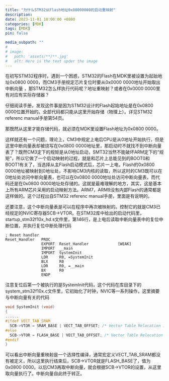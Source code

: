 ```yaml
---
title: "为什么STM32从Flash地址0x08000000的启动重映射"
description: 
date: 2023-11-01 10:00:00 +0800
categories: [MDK]
tags: [MDK]
pin: false

media_subpath: ""
#
# image:
#   path: 'assets/**/**.jpg'
#   alt: Here is the text upder the image
---
```


在初写STM32程序时，遇到一个困惑，STM32的Flash在MDK里被设置为起始地址0x0800 0000，而CM3手册规定芯片复位时要从0x0000 0000地址开始取出中断向量 ，那STM32怎么样执行代码呢？地址重映射？或者在0x0000 0000里有对应有实际存储器？

仔细阅读手册，发现这件事是因为STM32设计的Flash起始地址是在0x0800 0000位置开始的。全部代码都只能从这里开始存储（物理上）。详见STM32 referenc manual手册第54页。

那既然从这里才能存储代码，就必须在MDK里设置Flash地址为0x0800 0000。

这样就还有一个问题，理论上，CM3中规定上电后CPU是从0地址开始执行，但是这里中断向量表却被烧写在0x0800 0000地址里，那启动时不就找不到中断向量表了？既然CM3定下的规矩是从0地址启动，SMT32当然不能破坏ARM定下的“规矩”，所以它做了一个启动映射的过程，就是和芯片上总能见到的BOOT0和BOOT1有关了，当选择从主Flash启动模式后，芯片一上电，Flash的0x0800 0000地址被映射到0地址处，不影响CM3内核的读取，所以这时的CM3既可以在0地址处访问中断向量表，也可以在0x0800 0000地址处访问中断向量表，而代码还是在0x0800 0000地址处存储的。这就是最难理解的地方，其实，这是基本上所有ARM芯片采用的启动映射方法。ARM7，ARM9没有内部Flash的通常都是这样做的。这个过程出自STM32 referenc manual手册，里面是有说明的。

还要注意，这个中断向量表是可以在程序中再次被映射的。控制它的就是CM3已经规定的NVIC寄存器SCB->VTOR。在STM32库中给出的启动代码里，startup_stm32f10x_hd.s文件里，第146行，是上电后读取中断向量表中的复位中断位置，并执行复位中断处理代码
```
; Reset handler
Reset_Handler   PROC
                EXPORT  Reset_Handler             [WEAK]
                IMPORT  __main
                IMPORT  SystemInit
                LDR     R0, =SystemInit
                BLX     R0               
                LDR     R0, =__main
                BX      R0
                ENDP
```
注意复位后第一个被执行的是SystemInit代码，这个代码在库目录下的system_stm32f10x.c文件里，它初始化了时钟，NVIC等一系列操作，这里摘要与中断向量有关的代码
```c
void SystemInit (void)
{
......
#ifdef VECT_TAB_SRAM
  SCB->VTOR = SRAM_BASE | VECT_TAB_OFFSET; /* Vector Table Relocation in Internal SRAM. */
#else
  SCB->VTOR = FLASH_BASE | VECT_TAB_OFFSET; /* Vector Table Relocation in Internal FLASH. */
#endif 
}
```
可以看出中断向量重映射是一个选择性编译，通常宏定义VECT_TAB_SRAM都没有被定义，所以这里执行结束后，SCB->VTOR就是FLASH_BASE了，值为0x0800 0000。以后CM3再取中断向量，就会根据SCB->VTOR的设置，从这里取向量执行了。中断向量自此终于转正。
